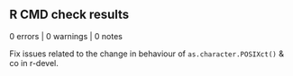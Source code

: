 ## R CMD check results

0 errors | 0 warnings | 0 notes

Fix issues related to the change in behaviour of `as.character.POSIXct()` & co 
in r-devel.
